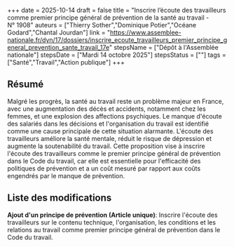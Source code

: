 +++
date = 2025-10-14
draft = false
title = "Inscrire l’écoute des travailleurs comme premier principe général de prévention de la santé au travail - N° 1908"
auteurs = ["Thierry Sother","Dominique Potier","Océane Godard","Chantal Jourdan"]
link = "https://www.assemblee-nationale.fr/dyn/17/dossiers/inscrire_ecoute_travailleurs_premier_principe_general_prevention_sante_travail_17e"
stepsName = ["Dépôt à l'Assemblée nationale"]
stepsDate = ["Mardi 14 octobre 2025"]
stepsStatus = [""]
tags = ["Santé","Travail","Action publique"]
+++

## Résumé

Malgré les progrès, la santé au travail reste un problème majeur en France, avec une augmentation des décès et accidents, notamment chez les femmes, et une explosion des affections psychiques. Le manque d'écoute des salariés dans les décisions et l'organisation du travail est identifié comme une cause principale de cette situation alarmante. L'écoute des travailleurs améliore la santé mentale, réduit le risque de dépression et augmente la soutenabilité du travail. Cette proposition vise à inscrire l'écoute des travailleurs comme le premier principe général de prévention dans le Code du travail, car elle est essentielle pour l'efficacité des politiques de prévention et a un coût mesuré par rapport aux coûts engendrés par le manque de prévention.

## Liste des modifications

**Ajout d'un principe de prévention (Article unique)**: Inscrire l'écoute des travailleurs sur le contenu technique, l'organisation, les conditions et les relations au travail comme premier principe général de prévention dans le Code du travail.

